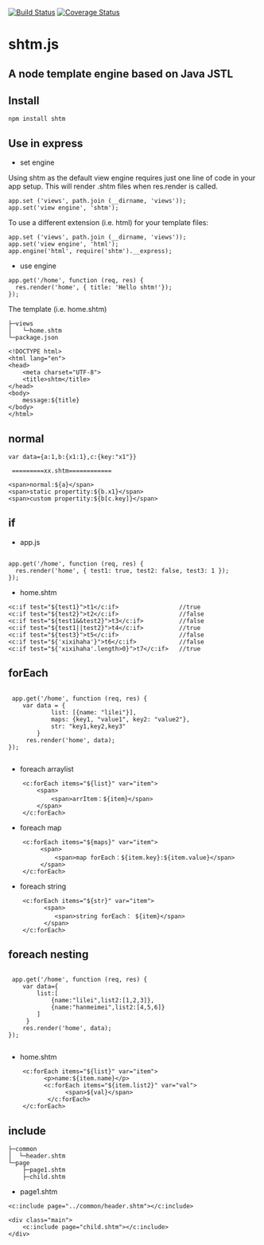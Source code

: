 [![Build Status](https://travis-ci.org/ghy511024/shtm.svg?branch=master)](https://travis-ci.org/ghy511024/shtm)
[![Coverage Status](https://coveralls.io/repos/github/ghy511024/shtm/badge.svg?branch=master)](https://coveralls.io/github/ghy511024/shtm?branch=master)


shtm.js
=============

A node template engine based on Java JSTL
----

## Install

```
npm install shtm
```
## Use in express

* set engine

Using shtm as the default view engine requires just one line of code in your app setup. This will render .shtm files when res.render is called.

```
app.set ('views', path.join (__dirname, 'views'));
app.set('view engine', 'shtm');
```

To use a different extension (i.e. html) for your template files:

```
app.set ('views', path.join (__dirname, 'views'));
app.set('view engine', 'html');
app.engine('html', require('shtm').__express);
```

* use engine
 
```
app.get('/home', function (req, res) {
  res.render('home', { title: 'Hello shtm!'});
});

```
The template (i.e. home.shtm)

```
├─views
│   └─home.shtm
└─package.json
```
```
<!DOCTYPE html>
<html lang="en">
<head>
    <meta charset="UTF-8">
    <title>shtm</title>
</head>
<body>
    message:${title}
</body>
</html>

```


## normal
```
var data={a:1,b:{x1:1},c:{key:"x1"}}

 =========xx.shtm============
 
<span>normal:${a}</span>
<span>static propertity:${b.x1}</span>
<span>custom propertity:${b[c.key]}</span>
```

## if 

* app.js

```

app.get('/home', function (req, res) {
  res.render('home', { test1: true, test2: false, test3: 1 });
});

```
* home.shtm

```
<c:if test="${test1}">t1</c:if>                 //true
<c:if test="${test2}">t2</c:if>                 //false
<c:if test="${test1&&test2}">t3</c:if>          //false
<c:if test="${test1||test2}">t4</c:if>          //true
<c:if test="${test3}">t5</c:if>                 //false
<c:if test="${'xixihaha'}">t6</c:if>            //false
<c:if test="${'xixihaha'.length>0}">t7</c:if>   //true
```

## forEach
```

 app.get('/home', function (req, res) {
    var data = {
            list: [{name: "lilei"}],
            maps: {key1, "value1", key2: "value2"},
            str: "key1,key2,key3"
        }
     res.render('home', data);
});
    
```
* foreach arraylist 

```
    <c:forEach items="${list}" var="item">
        <span>
            <span>arrItem：${item}</span>
        </span>
    </c:forEach>
```
* foreach map 

```
    <c:forEach items="${maps}" var="item">
         <span>
             <span>map forEach：${item.key}:${item.value}</span>
         </span>
    </c:forEach>
```
* foreach string
```
    <c:forEach items="${str}" var="item">
          <span>
             <span>string forEach： ${item}</span>
          </span>
    </c:forEach>

```

## foreach nesting
```

 app.get('/home', function (req, res) {
    var data={
        list:[
            {name:"lilei",list2:[1,2,3]},
            {name:"hanmeimei",list2:[4,5,6]}
        ]
     }
    res.render('home', data);
});
    
```
* home.shtm

```
    <c:forEach items="${list}" var="item">
          <p>name:${item.name}</p>
          <c:forEach items="${item.list2}" var="val">
                <span>${val}</span>
           </c:forEach>
    </c:forEach>

```

## include

```
├─common
│  └─header.shtm
└─page
    ├─page1.shtm
    ├─child.shtm

```

* page1.shtm

```
<c:include page="../common/header.shtm"></c:include>

<div class="main">
    <c:include page="child.shtm"></c:include>
</div>

```
